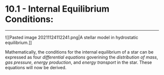 # 10.1 - Internal Equilibrium Conditions:
***
![[Pasted image 20211124112241.png|A stellar model in hydrostatic equilibrium.]]

Mathematically, the conditions for the internal equilibrium of a star can be expressed as four *differential equations* goverining the *distribution of mass*, *gas pressure*, *energy production*, and *energy transport* in the star. These equations will now be derived. 
